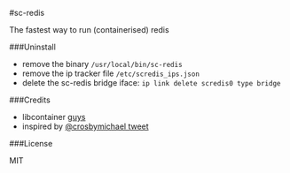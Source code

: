 #sc-redis

The fastest way to run (containerised) redis


###Uninstall
* remove the binary `/usr/local/bin/sc-redis`
* remove the ip tracker file `/etc/scredis_ips.json`
* delete the sc-redis bridge iface: `ip link delete scredis0 type bridge`

###Credits

* libcontainer [guys](https://github.com/docker/libcontainer/blob/master/MAINTAINERS)
* inspired by [@crosbymichael tweet](https://twitter.com/crosbymichael/status/543235554263830528)

###License

MIT
